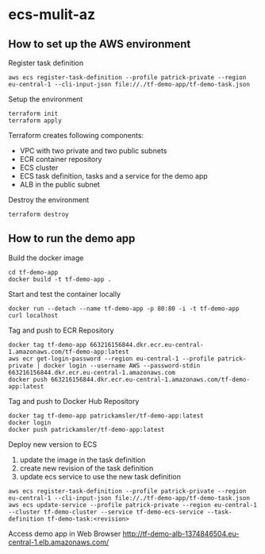 # ecs-mulit-az

## How to set up the AWS environment

Register task definition
```shell
aws ecs register-task-definition --profile patrick-private --region eu-central-1 --cli-input-json file://./tf-demo-app/tf-demo-task.json
```

Setup the environment
```shell
terraform init
terraform apply
```

Terraform creates following components:
* VPC with two private and two public subnets
* ECR container repository
* ECS cluster
* ECS task definition, tasks and a service for the demo app
* ALB in the public subnet

Destroy the environment
```shell
terraform destroy
```

## How to run the demo app

Build the docker image
```shell
cd tf-demo-app
docker build -t tf-demo-app .
```

Start and test the container locally
```shell
docker run --detach --name tf-demo-app -p 80:80 -i -t tf-demo-app
curl localhost
```

Tag and push to ECR Repository
```shell
docker tag tf-demo-app 663216156844.dkr.ecr.eu-central-1.amazonaws.com/tf-demo-app:latest
aws ecr get-login-password --region eu-central-1 --profile patrick-private | docker login --username AWS --password-stdin 663216156844.dkr.ecr.eu-central-1.amazonaws.com
docker push 663216156844.dkr.ecr.eu-central-1.amazonaws.com/tf-demo-app:latest
```

Tag and push to Docker Hub Repository
```shell
docker tag tf-demo-app patrickamsler/tf-demo-app:latest
docker login
docker push patrickamsler/tf-demo-app:latest
```

Deploy new version to ECS
1. update the image in the task definition
2. create new revision of the task definition
3. update ecs service to use the new task definition
```shell
aws ecs register-task-definition --profile patrick-private --region eu-central-1 --cli-input-json file://./tf-demo-app/tf-demo-task.json
aws ecs update-service --profile patrick-private --region eu-central-1 --cluster tf-demo-cluster --service tf-demo-ecs-service --task-definition tf-demo-task:<revision>
```

Access demo app in Web Browser http://tf-demo-alb-1374846504.eu-central-1.elb.amazonaws.com/
